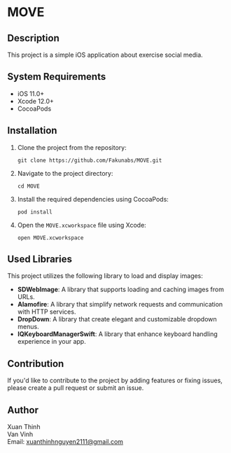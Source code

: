 # MOVE

## Description
This project is a simple iOS application about exercise social media.

## System Requirements
- iOS 11.0+
- Xcode 12.0+
- CocoaPods

## Installation

1. Clone the project from the repository: 
    ```
   git clone https://github.com/Fakunabs/MOVE.git
    ```

3. Navigate to the project directory:
    ```
    cd MOVE
    ```
4. Install the required dependencies using CocoaPods:
   ```
   pod install
   ```

5. Open the `MOVE.xcworkspace` file using Xcode:
   ```
   open MOVE.xcworkspace
   ```


## Used Libraries
This project utilizes the following library to load and display images:

- **SDWebImage**: A library that supports loading and caching images from URLs.
- **Alamofire**: A library that simplify network requests and communication with HTTP services.
- **DropDown**: A library that create elegant and customizable dropdown menus.
- **IQKeyboardManagerSwift**: A library that enhance keyboard handling experience in your app.

## Contribution
If you'd like to contribute to the project by adding features or fixing issues, please create a pull request or submit an issue.

## Author
Xuan Thinh <br>
Van Vinh <br>
Email: xuanthinhnguyen2111@gmail.com   
